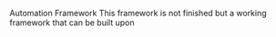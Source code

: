 Automation Framework 
This framework is not finished but a working framework that can be built upon
